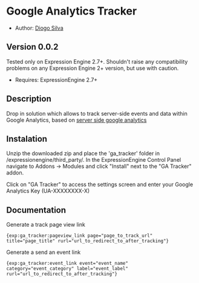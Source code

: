 # Google Analytics Tracker

* Author: [Diogo Silva](https://github.com/diogomiguel/ee_ga_tracker)

## Version 0.0.2

Tested only on Expression Engine 2.7+. Shouldn't raise any compatibility problems on any Expression Engine 2+ version, but use with caution.

* Requires: ExpressionEngine 2.7+

## Description

Drop in solution which allows to track server-side events and data within Google Analytics, based on [server side google analytics](https://github.com/dancameron/server-side-google-analytics)

## Instalation

Unzip the downloaded zip and place the 'ga_tracker' folder in /expressionengine/third_party/. In the ExpressionEngine Control Panel navigate to Addons -> Modules and click "Install" next to the "GA Tracker" addon.

Click on "GA Tracker" to access the settings screen and enter your Google Analytics Key (UA-XXXXXXXX-X)

## Documentation

Generate a track page view link

	{exp:ga_tracker:pageview_link page="page_to_track_url" title="page_title" rurl="url_to_redirect_to_after_tracking"}

Generate a send an event link

	{exp:ga_tracker:event_link event="event_name" category="event_category" label="event_label" rurl="url_to_redirect_to_after_tracking"}